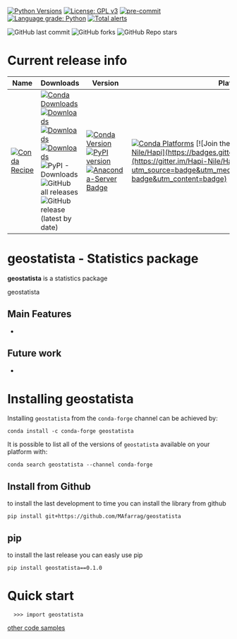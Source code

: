 [![Python Versions](https://img.shields.io/pypi/pyversions/geostatista.png)](https://img.shields.io/pypi/pyversions/geostatista)
[![License: GPL v3](https://img.shields.io/badge/License-GPLv3-blue.svg)](https://www.gnu.org/licenses/gpl-3.0)
[![pre-commit](https://img.shields.io/badge/pre--commit-enabled-brightgreen?logo=pre-commit&logoColor=white)](https://github.com/pre-commit/pre-commit)
[![Language grade: Python](https://img.shields.io/lgtm/grade/python/g/MAfarrag/geostatista.svg?logo=lgtm&logoWidth=18)](https://lgtm.com/projects/g/MAfarrag/geostatista/context:python)
[![Total alerts](https://img.shields.io/lgtm/alerts/g/MAfarrag/geostatista.svg?logo=lgtm&logoWidth=18)](https://lgtm.com/projects/g/MAfarrag/geostatista/alerts/)



![GitHub last commit](https://img.shields.io/github/last-commit/MAfarrag/geostatista)
![GitHub forks](https://img.shields.io/github/forks/MAfarrag/geostatista?style=social)
![GitHub Repo stars](https://img.shields.io/github/stars/MAfarrag/geostatista?style=social)


Current release info
====================

| Name | Downloads                                                                                                                                                                                                                                                                                                                                                                                                                                                                                                                                                                                                                                                                                                                   | Version | Platforms |
| --- |-----------------------------------------------------------------------------------------------------------------------------------------------------------------------------------------------------------------------------------------------------------------------------------------------------------------------------------------------------------------------------------------------------------------------------------------------------------------------------------------------------------------------------------------------------------------------------------------------------------------------------------------------------------------------------------------------------------------------------| --- | --- |
| [![Conda Recipe](https://img.shields.io/badge/recipe-geostatista-green.svg)](https://anaconda.org/conda-forge/geostatista) | [![Conda Downloads](https://img.shields.io/conda/dn/conda-forge/geostatista.svg)](https://anaconda.org/conda-forge/geostatista) [![Downloads](https://pepy.tech/badge/geostatista)](https://pepy.tech/project/geostatista) [![Downloads](https://pepy.tech/badge/geostatista/month)](https://pepy.tech/project/geostatista)  [![Downloads](https://pepy.tech/badge/geostatista/week)](https://pepy.tech/project/geostatista)  ![PyPI - Downloads](https://img.shields.io/pypi/dd/geostatista?color=blue&style=flat-square) ![GitHub all releases](https://img.shields.io/github/downloads/MAfarrag/geostatista/total) ![GitHub release (latest by date)](https://img.shields.io/github/downloads/MAfarrag/geostatista/0.1.0/total) | [![Conda Version](https://img.shields.io/conda/vn/conda-forge/geostatista.svg)](https://anaconda.org/conda-forge/geostatista) [![PyPI version](https://badge.fury.io/py/geostatista.svg)](https://badge.fury.io/py/geostatista) [![Anaconda-Server Badge](https://anaconda.org/conda-forge/geostatista/badges/version.svg)](https://anaconda.org/conda-forge/geostatista) | [![Conda Platforms](https://img.shields.io/conda/pn/conda-forge/geostatista.svg)](https://anaconda.org/conda-forge/geostatista) [![Join the chat at https://gitter.im/Hapi-Nile/Hapi](https://badges.gitter.im/Hapi-Nile/Hapi.svg)](https://gitter.im/Hapi-Nile/Hapi?utm_source=badge&utm_medium=badge&utm_campaign=pr-badge&utm_content=badge) |

geostatista - Statistics package
=====================================================================
**geostatista** is a statistics package

geostatista

Main Features
-------------
  - 


Future work
-------------
  - 



Installing geostatista
===============

Installing `geostatista` from the `conda-forge` channel can be achieved by:

```
conda install -c conda-forge geostatista
```

It is possible to list all of the versions of `geostatista` available on your platform with:

```
conda search geostatista --channel conda-forge
```

## Install from Github
to install the last development to time you can install the library from github
```
pip install git+https://github.com/MAfarrag/geostatista
```

## pip
to install the last release you can easly use pip
```
pip install geostatista==0.1.0
```

Quick start
===========

```
  >>> import geostatista
```

[other code samples](https://geostatista.readthedocs.io/en/latest/?badge=latest)
